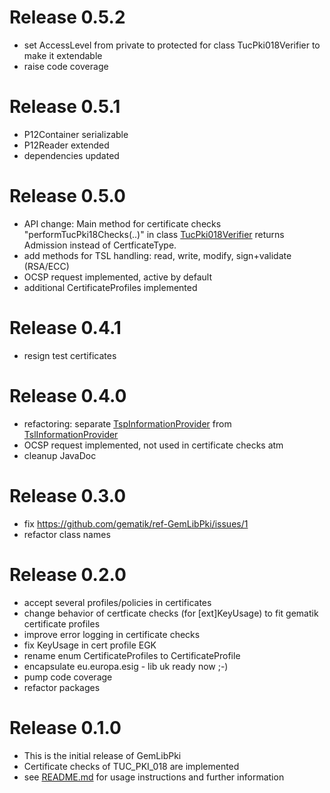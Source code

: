 # Release 0.5.2

- set AccessLevel from private to protected for class TucPki018Verifier to make it extendable
- raise code coverage

# Release 0.5.1

- P12Container serializable
- P12Reader extended
- dependencies updated

# Release 0.5.0

- API change: Main method for certificate checks "performTucPki18Checks(..)" in
  class [TucPki018Verifier](src/main/java/de/gematik/pki/certificate/TucPki018Verifier.java) returns Admission instead of CertficateType.
- add methods for TSL handling: read, write, modify, sign+validate (RSA/ECC)
- OCSP request implemented, active by default
- additional CertificateProfiles implemented

# Release 0.4.1

- resign test certificates

# Release 0.4.0

- refactoring: separate [TspInformationProvider](src/main/java/de/gematik/pki/tsl/TspInformationProvider.java) from
  [TslInformationProvider](src/main/java/de/gematik/pki/tsl/TslInformationProvider.java)
- OCSP request implemented, not used in certificate checks atm
- cleanup JavaDoc

# Release 0.3.0

* fix https://github.com/gematik/ref-GemLibPki/issues/1
* refactor class names

# Release 0.2.0

* accept several profiles/policies in certificates
* change behavior of certficate checks (for [ext]KeyUsage) to fit gematik certificate profiles
* improve error logging in certificate checks
* fix KeyUsage in cert profile EGK
* rename enum CertificateProfiles to CertificateProfile
* encapsulate eu.europa.esig - lib uk ready now ;-)
* pump code coverage
* refactor packages

# Release 0.1.0

* This is the initial release of GemLibPki
* Certificate checks of TUC_PKI_018 are implemented
* see [README.md](README.md) for usage instructions and further information